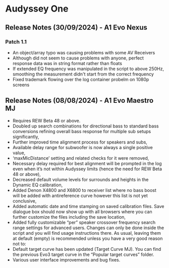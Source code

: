 # Audyssey One

## Release Notes (30/09/2024) - A1 Evo Nexus

### Patch 1.1

- An object/array typo was causing problems with some AV Receivers
- Although did not seem to cause problems with anyone, perfect response data was in string format rather than floats
- If extended EQ frequency was manipulated in the script to above 250Hz, smoothing the measurement  didn't start from the correct frequency
- Fixed trademark flowing over the log container probelm on 1080p screens

## Release Notes (08/08/2024) - A1 Evo Maestro MJ

- Requires REW Beta 48 or above.
- Doubled up search combinations for directional bass to standard bass conversions refining overall bass response for multiple sub setups significantly,
- Further improved time alignment process for speakers and subs,
- Available delay range for subwoofer is now always a single positive value,
- ‘maxMicDistance’ setting and related checks for it were removed,
- Necessary delay required for best alignment will be prompted in the log even when it’s not within Audyssey limits (hence the need for REW Beta 48 or above),
- Decreased default volume levels for surrounds and heights in the Dynamic EQ calibration,
- Added Denon X4800 and X6800 to receiver list where no bass boost will be added with antireference curve however this list is not yet conclusive,
- Added automatic date and time stamping on saved calibration files. Save dialogue box should now show up with all browsers where you can further customize the files including the save location,
- Added fully customizable “per” speaker crossover frequency search range settings for advanced users. Changes can only be done inside the script and you will find usage instructions there. As usual, leaving them at default (empty) is recommended unless you have a very good reason not to:
- Default target curve has been updated (Target Curve MJ). You can find the previous Evo3 target curve in the “Popular target curves” folder.
- Various user interface improvements and bug fixes.
